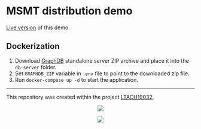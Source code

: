 # MSMT distribution demo

[Live version](https://kbss.felk.cvut.cz/19msmt-demo/) of this demo.

## Dockerization

1. Download [GraphDB](https://graphdb.ontotext.com/) standalone server ZIP archive and place it into the `db-server` folder.
2. Set `GRAPHDB_ZIP` variable in `.env` file to point to the downloaded zip file.
3. Run `docker-compose up -d` to start the application.

-----
This repository was created within the project [LTACH19032](https://starfos.tacr.cz/en/project/LTACH19032).
<p align="center">
    <img src="https://seeklogo.com/images/M/msmt-logo-84BD22A97D-seeklogo.com.png"/>
</p>

<p align="center">
    <img src="https://www.msmt.cz/uploads/Odbor%2033/inter-excellence-color.jpg"/>
</p>
